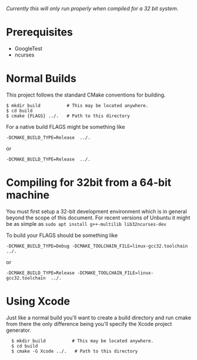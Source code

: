 *Currently this will only run properly when compiled for a 32 bit system.*

# Prerequisites
- GoogleTest
- ncurses

# Normal Builds

This project follows the standard CMake conventions for building.

```
$ mkdir build          # This may be located anywhere.
$ cd build
$ cmake {FLAGS} ../.   # Path to this directory
```

For a native build FLAGS might be something like 

   `-DCMAKE_BUILD_TYPE=Release  ../.`

or

   `-DCMAKE_BUILD_TYPE=Release  ../.`
   
# Compiling for 32bit from a 64-bit machine

You must first setup a 32-bit development environment which is in
general beyond the scope of this document.  For recent versions of
Unbuntu it might be as simple as
  `sudo apt install g++-multilib lib32ncurses-dev`

To build your FLAGS should be something like 

   `-DCMAKE_BUILD_TYPE=Debug -DCMAKE_TOOLCHAIN_FILE=linux-gcc32.toolchain  ../.`
   
or 

   `-DCMAKE_BUILD_TYPE=Release -DCMAKE_TOOLCHAIN_FILE=linux-gcc32.toolchain  ../.`


# Using Xcode

Just like a normal build you'll want to create a build directory and run cmake from 
there the only difference being you'll specify the Xcode project generator. 

```
  $ mkdir build          # This may be located anywhere.
  $ cd build
  $ cmake -G Xcode ../.   # Path to this directory
```
